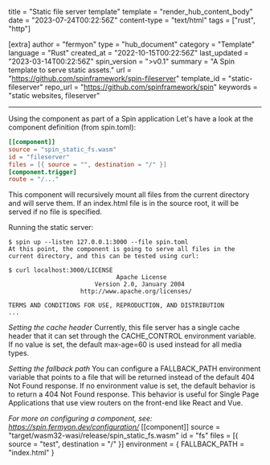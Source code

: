 title = "Static file server template"
template = "render_hub_content_body"
date = "2023-07-24T00:22:56Z"
content-type = "text/html"
tags = ["rust", "http"]

[extra]
author = "fermyon"
type = "hub_document"
category = "Template"
language = "Rust"
created_at = "2022-10-15T00:22:56Z"
last_updated = "2023-03-14T00:22:56Z"
spin_version = ">v0.1"
summary =  "A Spin template to serve static assets."
url = "https://github.com/spinframework/spin-fileserver"
template_id = "static-fileserver"
repo_url = "https://github.com/spinframework/spin"
keywords = "static websites, fileserver"

---

Using the component as part of a Spin application
Let's have a look at the component definition (from spin.toml):

```toml
[[component]]
source = "spin_static_fs.wasm"
id = "fileserver"
files = [{ source = "", destination = "/" }]
[component.trigger]
route = "/..."
```

This component will recursively mount all files from the current directory and will serve them. If an index.html file is in the source root, it will be served if no file is specified.

Running the static server:

```
$ spin up --listen 127.0.0.1:3000 --file spin.toml
At this point, the component is going to serve all files in the current directory, and this can be tested using curl:

$ curl localhost:3000/LICENSE
                              Apache License
                        Version 2.0, January 2004
                    http://www.apache.org/licenses/

TERMS AND CONDITIONS FOR USE, REPRODUCTION, AND DISTRIBUTION
...
```

_Setting the cache header_
Currently, this file server has a single cache header that it can set through the CACHE_CONTROL environment variable. If no value is set, the default max-age=60 is used instead for all media types.

_Setting the fallback path_
You can configure a FALLBACK_PATH environment variable that points to a file that will be returned instead of the default 404 Not Found response. If no environment value is set, the default behavior is to return a 404 Not Found response. This behavior is useful for Single Page Applications that use view routers on the front-end like React and Vue.

_For more on configuring a component, see: https://spin.fermyon.dev/configuration/_
[[component]]
source = "target/wasm32-wasi/release/spin_static_fs.wasm"
id = "fs"
files = [{ source = "test", destination = "/" }]
environment = { FALLBACK_PATH = "index.html" }
